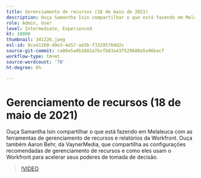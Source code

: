 ```yaml
---
title: Gerenciamento de recursos (18 de maio de 2021)
description: Ouça Samantha Isin compartilhar o que está fazendo em Melaleuca com as ferramentas de gerenciamento de recursos e relatórios da Workfront. Também ouça Aaron Behr, da VaynerMedia, ... (as descrições devem ter entre 60 e 160 caracteres)
role: Admin, User
level: Intermediate, Experienced
kt: 10008
thumbnail: 341226.jpeg
exl-id: 8ca41260-d9e3-4e57-ad3b-f3329576dd2c
source-git-commit: ca06e5a8b1602a7bcfb83a43f529680a5a96bacf
workflow-type: tm+mt
source-wordcount: '78'
ht-degree: 0%

---
```


# Gerenciamento de recursos (18 de maio de 2021)

Ouça Samantha Isin compartilhar o que está fazendo em Melaleuca com as ferramentas de gerenciamento de recursos e relatórios da Workfront. Ouça também Aaron Behr, da VaynerMedia, que compartilha as configurações recomendadas de gerenciamento de recursos e como eles usam o Workfront para acelerar seus poderes de tomada de decisão.

>[!VIDEO](https://video.tv.adobe.com/v/341226/?quality=12&learn=on)
